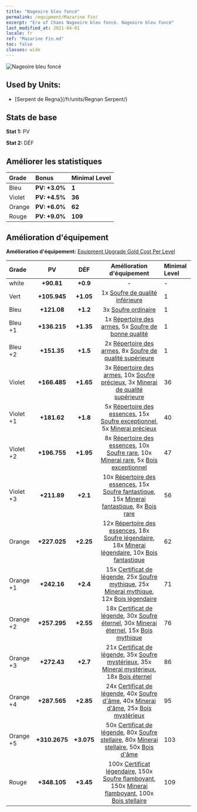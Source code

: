 ```yaml
---
title: "Nageoire bleu foncé"
permalink: /equipment/Mazarine Fin/
excerpt: "Era of Chaos Nageoire bleu foncé. Nageoire bleu foncé"
last_modified_at: 2021-04-01
locale: fr
ref: "Mazarine Fin.md"
toc: false
classes: wide
---
```


  ![Nageoire bleu foncé](/images/e/e_99044.png)

## Used by Units:

* [Serpent de Regna](/fr/units/Regnan Serpent/) 


## Stats de base
 **Stat 1:** PV

 **Stat 2:** DÉF

## Améliorer les statistiques

  |     Grade    |   Bonus | Minimal Level | 
  |:-------------|:--------|:--------------| 
  | Bleu | **PV: +3.0%** | **1** | 
  | Violet | **PV: +4.5%** | **36** | 
  | Orange | **PV: +6.0%** | **62** | 
  | Rouge | **PV: +9.0%** | **109** | 


## Amélioration d'équipement
 **Amélioration d'équipement:** [Equipment Upgrade Gold Cost Per Level](/equipment/EquipmentUpgradeCostPerLevel/) 

  |          Grade      | PV | DÉF | Amélioration d'équipement | Minimal Level |
  |:--------------------|:---------:|:---------:|:----------------:|:--------------|
  | white | **+90.81** | **+0.9** | - | - |
  | Vert | **+105.945** | **+1.05** | 1x [Soufre de qualité inférieure](/fr/Items/mat_3/) | 1 |
  | Bleu | **+121.08** | **+1.2** | 3x [Soufre ordinaire](/fr/Items/mat_9/) | 1 |
  | Bleu +1 | **+136.215** | **+1.35** | 1x [Répertoire des armes](/fr/Items/mat_18/), 5x [Soufre de bonne qualité](/fr/Items/mat_15/) | 1 |
  | Bleu +2 | **+151.35** | **+1.5** | 2x [Répertoire des armes](/fr/Items/mat_25/), 8x [Soufre de qualité supérieure](/fr/Items/mat_22/) | 1 |
  | Violet | **+166.485** | **+1.65** | 3x [Répertoire des armes](/fr/Items/mat_32/), 10x [Soufre précieux](/fr/Items/mat_29/), 3x [Minerai de qualité supérieure](/fr/Items/mat_19/) | 36 |
  | Violet +1 | **+181.62** | **+1.8** | 5x [Répertoire des essences](/fr/Items/mat_39/), 15x [Soufre exceptionnel](/fr/Items/mat_36/), 5x [Minerai précieux](/fr/Items/mat_26/) | 40 |
  | Violet +2 | **+196.755** | **+1.95** | 8x [Répertoire des essences](/fr/Items/mat_46/), 10x [Soufre rare](/fr/Items/mat_43/), 10x [Minerai rare](/fr/Items/mat_40/), 5x [Bois exceptionnel](/fr/Items/mat_34/) | 47 |
  | Violet +3 | **+211.89** | **+2.1** | 10x [Répertoire des essences](/fr/Items/mat_53/), 15x [Soufre fantastique](/fr/Items/mat_50/), 15x [Minerai fantastique](/fr/Items/mat_47/), 8x [Bois rare](/fr/Items/mat_41/) | 56 |
  | Orange | **+227.025** | **+2.25** | 12x [Répertoire des essences](/fr/Items/mat_60/), 18x [Soufre légendaire](/fr/Items/mat_57/), 18x [Minerai légendaire](/fr/Items/mat_54/), 10x [Bois fantastique](/fr/Items/mat_48/) | 62 |
  | Orange +1 | **+242.16** | **+2.4** | 15x [Certificat de légende](/fr/Items/mat_67/), 25x [Soufre mythique](/fr/Items/mat_64/), 25x [Minerai mythique](/fr/Items/mat_61/), 12x [Bois légendaire](/fr/Items/mat_55/) | 71 |
  | Orange +2 | **+257.295** | **+2.55** | 18x [Certificat de légende](/fr/Items/mat_74/), 30x [Soufre éternel](/fr/Items/mat_71/), 30x [Minerai éternel](/fr/Items/mat_68/), 15x [Bois mythique](/fr/Items/mat_62/) | 76 |
  | Orange +3 | **+272.43** | **+2.7** | 21x [Certificat de légende](/fr/Items/mat_81/), 35x [Soufre mystérieux](/fr/Items/mat_78/), 35x [Minerai mystérieux](/fr/Items/mat_75/), 18x [Bois éternel](/fr/Items/mat_69/) | 86 |
  | Orange +4 | **+287.565** | **+2.85** | 24x [Certificat de légende](/fr/Items/mat_88/), 40x [Soufre d'âme](/fr/Items/mat_85/), 40x [Minerai d'âme](/fr/Items/mat_82/), 25x [Bois mystérieux](/fr/Items/mat_76/) | 95 |
  | Orange +5 | **+310.2675** | **+3.075** | 50x [Certificat de légende](/fr/Items/mat_95/), 80x [Soufre stellaire](/fr/Items/mat_92/), 80x [Minerai stellaire](/fr/Items/mat_89/), 50x [Bois d'âme](/fr/Items/mat_83/) | 103 |
  | Rouge | **+348.105** | **+3.45** | 100x [Certificat légendaire](/fr/Items/mat_102/), 150x [Soufre flamboyant](/fr/Items/mat_99/), 150x [Minerai flamboyant](/fr/Items/mat_96/), 100x [Bois stellaire](/fr/Items/mat_90/) | 109 |

